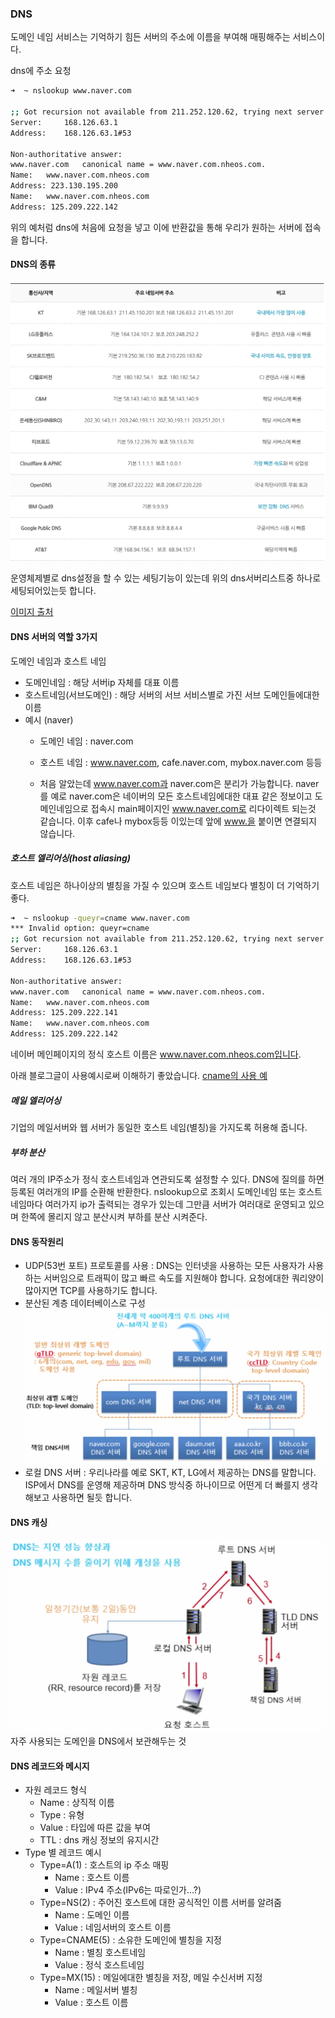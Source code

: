 ### DNS

도메인 네임 서비스는 기억하기 힘든 서버의 주소에 이름을 부여해 매핑해주는 서비스이다.

dns에 주소 요청

``` bash
➜  ~ nslookup www.naver.com

;; Got recursion not available from 211.252.120.62, trying next server
Server:		168.126.63.1
Address:	168.126.63.1#53

Non-authoritative answer:
www.naver.com	canonical name = www.naver.com.nheos.com.
Name:	www.naver.com.nheos.com
Address: 223.130.195.200
Name:	www.naver.com.nheos.com
Address: 125.209.222.142
```

위의 예처럼 dns에 처음에 요청을 넣고 이에 반환값을 통해 우리가 원하는 서버에 접속을 합니다.

#### DNS의 종류

![dns서버리스트](img/5주차-dns서버리스트.png)

운영체제별로 dns설정을 할 수 있는 세팅기능이 있는데 위의 dns서버리스트중 하나로 세팅되어있는듯 합니다.

[이미지 출처](http://www.codns.com/b/B05-170)

#### DNS 서버의 역할 3가지

도메인 네임과 호스트 네임
- 도메인네임 : 해당 서버ip 자체를 대표 이름
- 호스트네임(서브도메인) : 해당 서버의 서브 서비스별로 가진 서브 도메인들에대한 이름
- 예시 (naver)
    - 도메인 네임 : naver.com

    - 호스트 네임 : www.naver.com, cafe.naver.com, mybox.naver.com 등등

    - 처음 알았는데 www.naver.com과 naver.com은 분리가 가능합니다. naver를 예로 naver.com은 네이버의 모든 호스트네임에대한 대표 같은 정보이고 도메인네임으로 접속시 main페이지인 www.naver.com로 리다이렉트 되는것 같습니다. 이후 cafe나 mybox등등 이있는데 앞에 www.을 붙이면 연결되지 않습니다.

##### 호스트 엘리어싱(host aliasing)

호스트 네임은 하나이상의 별칭을 가질 수 있으며 호스트 네임보다 별칭이 더 기억하기 좋다.


``` bash
➜  ~ nslookup -queyr=cname www.naver.com
*** Invalid option: queyr=cname
;; Got recursion not available from 211.252.120.62, trying next server
Server:		168.126.63.1
Address:	168.126.63.1#53

Non-authoritative answer:
www.naver.com	canonical name = www.naver.com.nheos.com.
Name:	www.naver.com.nheos.com
Address: 125.209.222.141
Name:	www.naver.com.nheos.com
Address: 125.209.222.142
```
네이버 메인페이지의 정식 호스트 이름은 www.naver.com.nheos.com입니다.

아래 블로그글이 사용예시로써 이해하기 좋았습니다.
[cname의 사용 예](https://thebook.io/007046/ch07/02/05/03/)

##### 메일 엘리어싱

기업의 메일서버와 웹 서버가 동일한 호스트 네임(별칭)을 가지도록 허용해 줍니다.

##### 부하 분산

여러 개의 IP주소가 정식 호스트네임과 연관되도록 설정할 수 있다.
DNS에 질의를 하면 등록된 여러개의 IP를 순환해 반환한다. nslookup으로 조회시 도메인네임 또는 호스트네임마다 여러가지 ip가 출력되는 경우가 있는데 그만큼 서버가 여러대로 운영되고 있으며 한쪽에 몰리지 않고 분산시켜 부하를 분산 시켜준다.

#### DNS 동작원리

- UDP(53번 포트) 프로토콜를 사용 : DNS는 인터넷을 사용하는 모든 사용자가 사용하는 서버임으로 트래픽이 많고 빠르 속도를 지원해야 합니다. 요청에대한 쿼리양이 많아지면 TCP를 사용하기도 합니다.
- 분산된 계층 데이터베이스로 구성
    ![dns-DB](img/5주차-dnsDB.png)
- 로컬 DNS 서버 : 우리나라를 예로 SKT, KT, LG에서 제공하는 DNS를 말합니다. ISP에서 DNS를 운영해 제공하며 DNS 방식중 하나이므로 어떤게 더 빠를지 생각해보고 사용하면 될듯 합니다.
  
#### DNS 캐싱
![DNS_캐싱](img/5주차-dns캐싱.png)
자주 사용되는 도메인을 DNS에서 보관해두는 것


#### DNS 레코드와 메시지

- 자원 레코드 형식
  - Name : 상직적 이름
  - Type : 유형
  - Value : 타입에 따른 값을 부여
  - TTL : dns 캐싱 정보의 유지시간
- Type 별 레코드 예시
  - Type=A(1) : 호스트의 ip 주소 매핑
    - Name : 호스트 이름
    - Value : IPv4 주소(IPv6는 따로인가...?)
  - Type=NS(2) : 주어진 호스트에 대한 공식적인 이름 서버를 알려줌
    - Name : 도메인 이름
    - Value : 네임서버의 호스트 이름
  - Type=CNAME(5) : 소유한 도메인에 별칭을 지정
    - Name : 별칭 호스트네임
    - Value : 정식 호스트네임
  - Type=MX(15) : 메일에대한 별칭을 저장, 메일 수신서버 지정
    - Name : 메일서버 별칭
    - Value : 호스트 이름